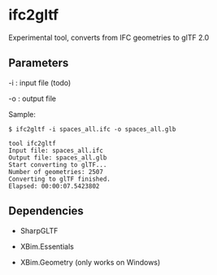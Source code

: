 # ifc2gltf

Experimental tool, converts from IFC geometries to glTF 2.0

## Parameters

-i : input file (todo)

-o : output file

Sample:

```
$ ifc2gltf -i spaces_all.ifc -o spaces_all.glb

tool ifc2gltf
Input file: spaces_all.ifc
Output file: spaces_all.glb
Start converting to glTF...
Number of geometries: 2507
Converting to glTF finished.
Elapsed: 00:00:07.5423802
```

## Dependencies

- SharpGLTF

- XBim.Essentials

- XBim.Geometry (only works on Windows)

